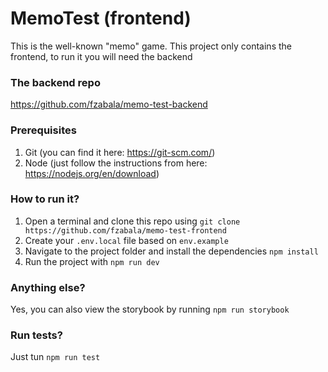 # MemoTest (frontend)

This is the well-known "memo" game. This project only contains the frontend, to run it you will need the backend

### The backend repo
https://github.com/fzabala/memo-test-backend

### Prerequisites
1. Git (you can find it here: https://git-scm.com/)
2. Node (just follow the instructions from here: https://nodejs.org/en/download)

### How to run it?
1. Open a terminal and clone this repo using `git clone https://github.com/fzabala/memo-test-frontend`
2. Create your `.env.local` file based on `env.example`
3. Navigate to the project folder and install the dependencies `npm install`
4. Run the project with `npm run dev`

### Anything else?
Yes, you can also view the storybook by running `npm run storybook`

### Run tests?
Just tun `npm run test`
